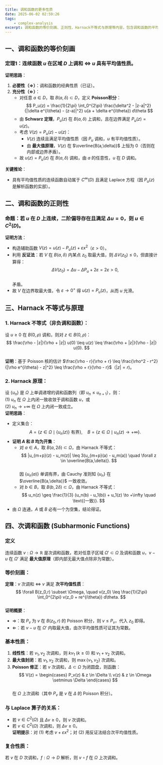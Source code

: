 ```yaml
---
title: 调和函数的更多性质
date: 2025-06-02 02:59:26
tags:
    - complex-analysis
excerpt: 调和函数的等价刻画、正则性、Harnack不等式与原理等内容，包含调和函数的平均值性质、正则性证明方法及Harnack不等式的应用。
---
```


## **一、调和函数的等价刻画**
### **定理1**：连续函数 $u$ 在区域 $D$ 上调和 $\iff$ $u$ 具有平均值性质。  
**证明思路**：  
1. **必要性（$\Rightarrow$）**：调和函数的经典性质（已证）。  
2. **充分性（$\Leftarrow$）**：  
   - 对任意 $a \in D$，取 $B(a,\delta) \subset D$，定义 **Poisson积分**：  
     $$
     P_u(z) = \frac{1}{2\pi} \int_0^{2\pi} \frac{\delta^2 - |z-a|^2}{|\delta e^{i\theta} - (z-a)|^2} u(a + \delta e^{i\theta})  d\theta
     $$  
   - 由 **Schwarz 定理**，$P_u(z)$ 在 $B(a,\delta)$ 上调和，且在边界满足 $P_u(z) = u(z)$。  
   - 考虑 $V(z) = P_u(z) - u(z)$：  
     - $V(z)$ 连续且满足平均值性质（因 $P_u$ 调和，$u$ 有平均值性质）。  
     - 由 **最大值原理**，$V(z)$ 在 $\overline{B(a,\delta)}$ 上恒为 0（否则在内部或边界矛盾）。  
   - 故 $u(z) = P_u(z)$ 在 $B(a,\delta)$ 调和，由 $a$ 的任意性，$u$ 在 $D$ 调和。  

**关键推论**：  
- 具有平均值性质的连续函数自动属于 $C^\infty(D)$ 且满足 Laplace 方程（因 $P_u(z)$ 是解析函数的实部）。


## **二、调和函数的正则性**
### **命题**：若 $u$ 在 $D$ 上连续，二阶偏导存在且满足 $\Delta u = 0$，则 $u \in C^2(D)$。  
**证明方法**：  
- 构造辅助函数 $V(z) = u(z) - P_u(z) + \varepsilon x^2$（$\varepsilon > 0$）。  
- 利用 **反证法**：若 $V$ 在 $B(a,\delta)$ 内某点 $z_0$ 取最大值，则 $\Delta V(z_0) \leq 0$，但直接计算得：  
  $$
  \Delta V(z_0) = \Delta u - \Delta P_u + 2\varepsilon = 2\varepsilon > 0,
  $$  
  矛盾。  
- 故 $V$ 在边界取最大值，令 $\varepsilon \to 0^+$ 得 $u(z) = P_u(z)$，从而 $u$ 光滑。


## **三、Harnack 不等式与原理**
### **1. Harnack 不等式**（非负调和函数）：  
设 $u \geq 0$ 在 $B(0,\rho)$ 调和，则对 $z \in B(0,\rho)$：  
$$
\frac{\rho - |z|}{\rho + |z|} u(0) \leq u(z) \leq \frac{\rho + |z|}{\rho - |z|} u(0).
$$  
**证明**：基于 Poisson 核的估计 $\frac{\rho - r}{\rho + r} \leq \frac{\rho^2 - r^2}{|\rho e^{i\theta} - z|^2} \leq \frac{\rho + r}{\rho - r}$（$|z|=r$)。

### **2. Harnack 原理**：  
设 $\{u_n\}$ 是 $\Omega$ 上单调递增的调和函数列（即 $u_n \leq u_{n+1}$），则：  
(1) $u_n$ 在 $\Omega$ 上内闭一致收敛于调和函数 $u$，或  
(2) $u_n \to +\infty$ 在 $\Omega$ 上内闭一致成立。  
**证明思路**：  
- 定义集合：  
  $$
  A = \{ z \in \Omega \mid \{u_n(z)\} \text{ 有界} \}, \quad B = \{ z \in \Omega \mid u_n(z) \to +\infty \}.
  $$  
- **证明 $A$ 和 $B$ 均为开集**：  
  - 对 $a \in A$，取 $B(a,2\delta) \subset \Omega$，由 Harnack 不等式：  
    $$
    |u_{m+p}(z) - u_m(z)| \leq 3(u_{m+p}(a) - u_m(a)) \quad \forall z \in \overline{B(a,\delta)}.
    $$  
    因 $\{u_n(a)\}$ 单调有界，由 Cauchy 准则知 $\{u_n\}$ 在 $\overline{B(a,\delta)}$ 一致收敛。  
  - 对 $b \in B$，取 $B(b,2\delta) \subset \Omega$，由 Harnack 不等式：  
    $$
    u_n(z) \geq \frac{1}{3} (u_n(b) - u_1(b)) + u_1(z) \to +\infty \quad \text{(一致)}.
    $$  
- 由 $\Omega$ 连通，$A$ 或 $B$ 必有一个为空集，结论得证。



## **四、次调和函数 (Subharmonic Functions)**
### **定义**
连续函数 $v: \Omega \to \mathbb{R}$ 是次调和函数，若对任意子区域 $\Omega' \subset \Omega$ 及调和函数 $u$，$v - u$ 在 $\Omega'$ 满足 **最大值原理**（即内部无最大值点除非为常数）。

### **等价刻画**：  
**定理**：$v$ 次调和 $\iff$ $v$ 满足 **次平均值性质**：  
$$
\forall B(z_0,r) \subset \Omega, \quad v(z_0) \leq \frac{1}{2\pi} \int_0^{2\pi} v(z_0 + re^{i\theta})  d\theta.
$$  
**证明概要**：  
- $\Rightarrow$：取 $P_v$ 为 $v$ 在 $B(z_0,r)$ 的 Poisson 积分，则 $v \leq P_v$，代入 $z_0$ 即得。  
- $\Leftarrow$：若 $v - u$ 在 $\Omega'$ 内取最大值，由次平均值性质可证其为常数。

### **基本性质**：  
1. **线性性**：若 $v_1,v_2$ 次调和，则 $k v_1$ ($k \geq 0$) 和 $v_1 + v_2$ 次调和。  
2. **最大值封闭**：若 $v_1,v_2$ 次调和，则 $\max\{v_1,v_2\}$ 次调和。  
3. **Poisson 修正**：若 $v$ 次调和，$\Delta \subset \Omega$ 为闭圆盘，则函数：  
   $$
   V(z) = \begin{cases} 
   P_v(z) & z \in \Delta \\
   v(z) & z \in \Omega \setminus \Delta
   \end{cases}
   $$  
   在 $\Omega$ 上次调和（其中 $P_v$ 是 $v$ 在 $\Delta$ 的 Poisson 积分）。

### **与 Laplace 算子的关系**：  
- 若 $v \in C^2(\Omega)$ 且 $\Delta v \geq 0$，则 $v$ 次调和。  
- 若 $v \in C^2(\Omega)$ 次调和，则 $\Delta v \geq 0$。  
  **证明提示**：对 (1) 考虑 $v + \varepsilon x^2$；对 (2) 用反证法结合次平均值性质。

### **复合性质**：  
若 $v$ 在 $D$ 次调和，$f: \Omega \to D$ 解析，则 $v \circ f$ 在 $\Omega$ 上次调和。
